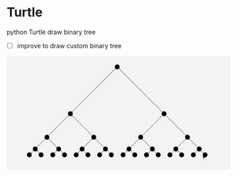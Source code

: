 # Turtle
python Turtle draw binary tree

 - [ ] improve to draw custom binary tree
 
![image](https://github.com/JellyZhang/Turtle/blob/master/img/example.png)
